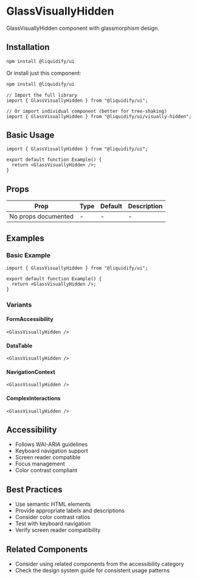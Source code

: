 # GlassVisuallyHidden

GlassVisuallyHidden component with glassmorphism design.

## Installation

```bash
npm install @liquidify/ui
```

Or install just this component:

```bash
npm install @liquidify/ui
```

```tsx
// Import the full library
import { GlassVisuallyHidden } from "@liquidify/ui";

// Or import individual component (better for tree-shaking)
import { GlassVisuallyHidden } from "@liquidify/ui/visually-hidden";
```

## Basic Usage

```tsx
import { GlassVisuallyHidden } from "@liquidify/ui";

export default function Example() {
  return <GlassVisuallyHidden />;
}
```

## Props

| Prop                | Type | Default | Description |
| ------------------- | ---- | ------- | ----------- |
| No props documented | -    | -       | -           |

## Examples

### Basic Example

```tsx
import { GlassVisuallyHidden } from "@liquidify/ui";

export default function Example() {
  return <GlassVisuallyHidden />;
}
```

### Variants

#### FormAccessibility

```tsx
<GlassVisuallyHidden />
```

#### DataTable

```tsx
<GlassVisuallyHidden />
```

#### NavigationContext

```tsx
<GlassVisuallyHidden />
```

#### ComplexInteractions

```tsx
<GlassVisuallyHidden />
```

## Accessibility

- Follows WAI-ARIA guidelines
- Keyboard navigation support
- Screen reader compatible
- Focus management
- Color contrast compliant

## Best Practices

- Use semantic HTML elements
- Provide appropriate labels and descriptions
- Consider color contrast ratios
- Test with keyboard navigation
- Verify screen reader compatibility

## Related Components

- Consider using related components from the accessibility category
- Check the design system guide for consistent usage patterns
